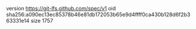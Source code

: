 version https://git-lfs.github.com/spec/v1
oid sha256:a090ec13ec85378b46e81db172053b65e9d4ffff0ca430b128d6f2b363331e14
size 1757
